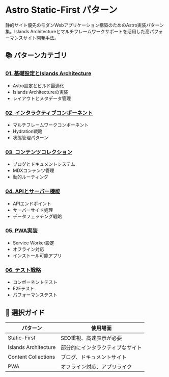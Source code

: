 # Astro Static-First パターン

静的サイト優先のモダンWebアプリケーション構築のためのAstro実装パターン集。Islands Architectureとマルチフレームワークサポートを活用した高パフォーマンスサイト開発手法。

## 📚 パターンカテゴリ

### [01. 基礎設定とIslands Architecture](./01-fundamentals.md)
- Astro設定とビルド最適化
- Islands Architectureの実装
- レイアウトとメタデータ管理

### [02. インタラクティブコンポーネント](./02-components.md)
- マルチフレームワークコンポーネント
- Hydration戦略
- 状態管理パターン

### [03. コンテンツコレクション](./03-content-collections.md)
- ブログとドキュメントシステム
- MDXコンテンツ管理
- 動的ルーティング

### [04. APIとサーバー機能](./04-api-routes.md)
- APIエンドポイント
- サーバーサイド処理
- データフェッチング戦略

### [05. PWA実装](./05-pwa.md)
- Service Worker設定
- オフライン対応
- インストール可能アプリ

### [06. テスト戦略](./06-testing.md)
- コンポーネントテスト
- E2Eテスト
- パフォーマンステスト

## 🎯 選択ガイド

| パターン | 使用場面 |
|---------|---------|
| Static-First | SEO重視、高速表示が必要 |
| Islands Architecture | 部分的にインタラクティブなサイト |
| Content Collections | ブログ、ドキュメントサイト |
| PWA | オフライン対応、アプリライク |